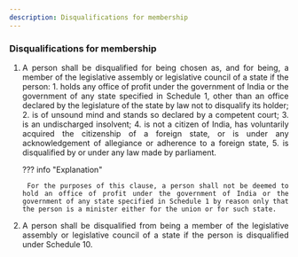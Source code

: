 ```yaml
---
description: Disqualifications for membership
---
```


### Disqualifications for membership

1. <div style="text-align: justify"> A person shall be disqualified for being chosen as, and for being, a member of the legislative assembly or legislative council of a state if the person:
    1. holds any office of profit under the government of India or the government of any state specified in Schedule 1, other than an office declared by the legislature of the state by law not to disqualify its holder;
    2. is of unsound mind and stands so declared by a competent court;
    3. is an undischarged insolvent;
    4. is not a citizen of India, has voluntarily acquired the citizenship of a foreign state, or is under any acknowledgement of allegiance or adherence to a foreign state,
    5. is disqualified by or under any law made by parliament.

    ??? info "Explanation"

        For the purposes of this clause, a person shall not be deemed to hold an office of profit under the government of India or the government of any state specified in Schedule 1 by reason only that the person is a minister either for the union or for such state.

2. <div style="text-align: justify"> A person shall be disqualified from being a member of the legislative assembly or legislative council of a state if the person is disqualified under Schedule 10.
